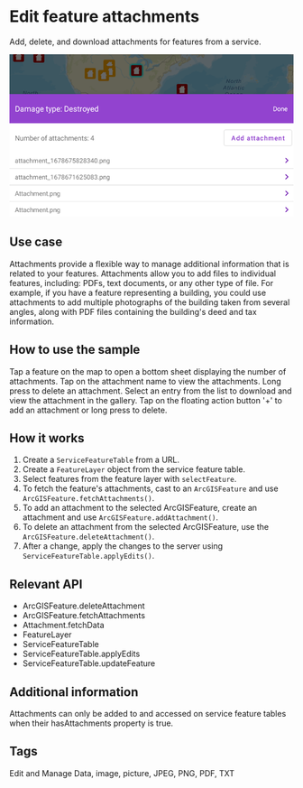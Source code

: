 # Edit feature attachments

Add, delete, and download attachments for features from a service.

![Image of edit feature attachments](edit-feature-attachments.png)

## Use case

Attachments provide a flexible way to manage additional information that is related to your features. Attachments allow you to add files to individual features, including: PDFs, text documents, or any other type of file. For example, if you have a feature representing a building, you could use attachments to add multiple photographs of the building taken from several angles, along with PDF files containing the building's deed and tax information.

## How to use the sample

Tap a feature on the map to open a bottom sheet displaying the number of attachments. Tap on the attachment name to view the attachments. Long press to delete an attachment. Select an entry from the list to download and view the attachment in the gallery. Tap on the floating action button '+' to add an attachment or long press to delete.

## How it works

1. Create a `ServiceFeatureTable` from a URL.
2. Create a `FeatureLayer` object from the service feature table.
3. Select features from the feature layer with `selectFeature`.
4. To fetch the feature's attachments, cast to an `ArcGISFeature` and use `ArcGISFeature.fetchAttachments()`.
5. To add an attachment to the selected ArcGISFeature, create an attachment and use `ArcGISFeature.addAttachment()`.
6. To delete an attachment from the selected ArcGISFeature, use the `ArcGISFeature.deleteAttachment()`.
7. After a change, apply the changes to the server using `ServiceFeatureTable.applyEdits()`.

## Relevant API

* ArcGISFeature.deleteAttachment
* ArcGISFeature.fetchAttachments
* Attachment.fetchData
* FeatureLayer
* ServiceFeatureTable
* ServiceFeatureTable.applyEdits
* ServiceFeatureTable.updateFeature

## Additional information

Attachments can only be added to and accessed on service feature tables when their hasAttachments property is true.

## Tags

Edit and Manage Data, image, picture, JPEG, PNG, PDF, TXT
